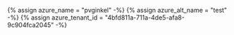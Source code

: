 {% assign azure_name = "pvginkel" -%}
{% assign azure_alt_name = "test" -%}
{% assign azure_tenant_id = "4bfd811a-711a-4de5-afa8-9c904fca2045" -%}
